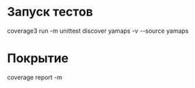 # Запуск тестов
coverage3 run -m unittest discover yamaps -v  --source yamaps
# Покрытие
coverage report -m
